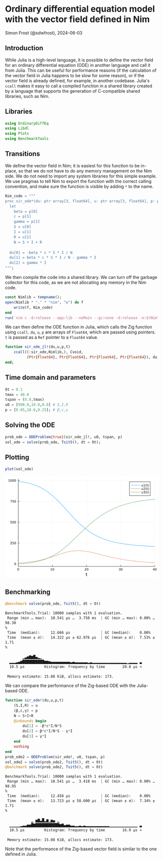 # Ordinary differential equation model with the vector field defined in Nim
Simon Frost (@sdwfrost), 2024-06-03

## Introduction

While Julia is a high-level language, it is possible to define the vector field for an ordinary differential equation (ODE) in another language and call it from Julia. This can be useful for performance reasons (if the calculation of the vector field in Julia happens to be slow for some reason), or if the vector field is already defined, for example, in another codebase. Julia's `ccall` makes it easy to call a compiled function in a shared library created by a language that supports the generation of C-compatible shared libraries, such as Nim.

## Libraries

```julia
using OrdinaryDiffEq
using Libdl
using Plots
using BenchmarkTools
```




## Transitions

We define the vector field in Nim; it is easiest for this function to be in-place, so that we do not have to do any memory management on the Nim side. We do not need to import any system libraries for this simple example. We use pragmas to tell Nim to export the function with the correct calling convention, and make sure the function is visible by adding `*` to the name.

```julia
Nim_code = """
proc sir_ode*(du: ptr array[3, float64], u: ptr array[3, float64], p: ptr array[3, float64], t: ptr float64) {.exportc, dynlib, cdecl.} =
  let
    beta = p[0]
    c = p[1]
    gamma = p[2]
    S = u[0]
    I = u[1]
    R = u[2]
    N = S + I + R

  du[0] = -beta * c * S * I / N
  du[1] = beta * c * S * I / N - gamma * I
  du[2] = gamma * I
""";
```




We then compile the code into a shared library. We can turn off the garbage collector for this code, as we are not allocating any memory in the Nim code.

```julia
const Nimlib = tempname();
open(Nimlib * "." * "nim", "w") do f
    write(f, Nim_code)
end
run(`nim c -d:release --app:lib --noMain --gc:none -d:release -o:$(Nimlib * "." * Libdl.dlext) $(Nimlib * "." * "nim")`);
```




We can then define the ODE function in Julia, which calls the Zig function using `ccall`. `du`, `u`, `p` are arrays of `Float64`, which are passed using pointers. `t` is passed as a `Ref` pointer to a `Float64` value.

```julia
function sir_ode_jl!(du,u,p,t)
    ccall((:sir_ode,Nimlib,), Cvoid,
          (Ptr{Float64}, Ptr{Float64}, Ptr{Float64}, Ptr{Float64}), du, u, p, Ref(t))
end;
```




## Time domain and parameters

```julia
δt = 0.1
tmax = 40.0
tspan = (0.0,tmax)
u0 = [990.0,10.0,0.0] # S,I,R
p = [0.05,10.0,0.25]; # β,c,γ
```




## Solving the ODE

```julia
prob_ode = ODEProblem{true}(sir_ode_jl!, u0, tspan, p)
sol_ode = solve(prob_ode, Tsit5(), dt = δt);
```




## Plotting

```julia
plot(sol_ode)
```

![](figures/ode_ccall_nim_7_1.png)



## Benchmarking

```julia
@benchmark solve(prob_ode, Tsit5(), dt = δt)
```

```
BenchmarkTools.Trial: 10000 samples with 1 evaluation.
 Range (min … max):  10.541 μs …  3.750 ms  ┊ GC (min … max): 0.00% … 98.30
%
 Time  (median):     12.666 μs              ┊ GC (median):    0.00%
 Time  (mean ± σ):   14.322 μs ± 62.976 μs  ┊ GC (mean ± σ):  7.53% ±  1.71
%

        ▁▃▅▇▆█▄▂▁                                              
  ▂▂▂▃▄▆██████████▆▆▅▄▄▄▄▄▄▄▄▄▃▄▃▃▃▃▃▃▂▃▂▂▂▂▂▂▂▂▂▂▂▂▂▂▂▂▁▂▂▂▂ ▃
  10.5 μs         Histogram: frequency by time        20.8 μs <

 Memory estimate: 15.08 KiB, allocs estimate: 173.
```





We can compare the performance of the Zig-based ODE with the Julia-based ODE.

```julia
function sir_ode!(du,u,p,t)
    (S,I,R) = u
    (β,c,γ) = p
    N = S+I+R
    @inbounds begin
        du[1] = -β*c*I/N*S
        du[2] = β*c*I/N*S - γ*I
        du[3] = γ*I
    end
    nothing
end
prob_ode2 = ODEProblem(sir_ode!, u0, tspan, p)
sol_ode2 = solve(prob_ode2, Tsit5(), dt = δt)
@benchmark solve(prob_ode2, Tsit5(), dt = δt)
```

```
BenchmarkTools.Trial: 10000 samples with 1 evaluation.
 Range (min … max):  10.541 μs …  3.418 ms  ┊ GC (min … max): 0.00% … 98.95
%
 Time  (median):     12.458 μs              ┊ GC (median):    0.00%
 Time  (mean ± σ):   13.723 μs ± 58.600 μs  ┊ GC (mean ± σ):  7.34% ±  1.71
%

            ▁ ▅▇▃█▂▆▁▅▄ ▁                                      
  ▁▁▁▁▁▂▃▃▅▅█▇███████████▆▇▄▅▅▃▃▂▂▃▂▃▂▂▂▂▂▂▂▂▂▂▂▁▁▁▁▁▁▁▁▁▁▁▁▁ ▃
  10.5 μs         Histogram: frequency by time        16.9 μs <

 Memory estimate: 15.08 KiB, allocs estimate: 173.
```





Note that the performance of the Zig-based vector field is similar to the one defined in Julia.